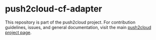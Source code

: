 # push2cloud-cf-adapter

This repository is part of the push2cloud project. For contribution guidelines, issues, and general documentation, visit the main [push2cloud project page](https://github.com/push2cloud/push2cloud).
